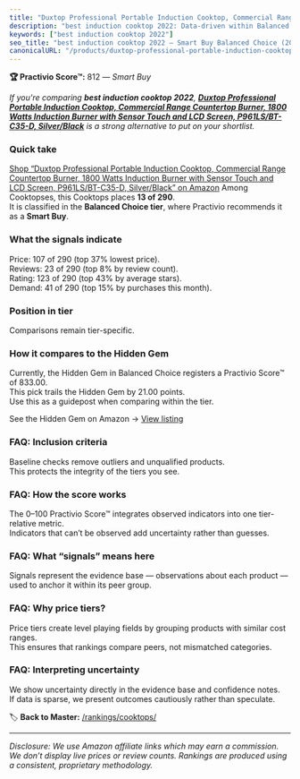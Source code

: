```yaml
---
title: "Duxtop Professional Portable Induction Cooktop, Commercial Range Countertop Burner, 1800 Watts Induction Burner with Sensor Touch and LCD Screen, P961LS/BT-C35-D, Silver/Black"
description: "best induction cooktop 2022: Data-driven within Balanced Choice ranking using the Practivio Score™. Positioned by quality, value, demand, findability, momentum."
keywords: ["best induction cooktop 2022"]
seo_title: "best induction cooktop 2022 — Smart Buy Balanced Choice (2025)"
canonicalURL: "/products/duxtop-professional-portable-induction-cooktop-commercial-range-countertop-burner-1800-watts-induction-burner-with-sensor-touch-and-lcd-screen-p961lsbt-c35-d-silverblack-B07G9YKPQC/"
---
```


**🏆 Practivio Score™:** 812 — _Smart Buy_


*If you're comparing **best induction cooktop 2022**, **[Duxtop Professional Portable Induction Cooktop, Commercial Range Countertop Burner, 1800 Watts Induction Burner with Sensor Touch and LCD Screen, P961LS/BT-C35-D, Silver/Black](https://www.amazon.com/dp/B07G9YKPQC?tag=practivio-20)** is a strong alternative to put on your shortlist.*
### Quick take
[Shop “Duxtop Professional Portable Induction Cooktop, Commercial Range Countertop Burner, 1800 Watts Induction Burner with Sensor Touch and LCD Screen, P961LS/BT-C35-D, Silver/Black” on Amazon](https://www.amazon.com/dp/B07G9YKPQC?tag=practivio-20)
Among Cooktopses, this Cooktops places **13 of 290**.  
It is classified in the **Balanced Choice tier**, where Practivio recommends it as a **Smart Buy**.

### What the signals indicate
Price: 107 of 290 (top 37% lowest price).  
Reviews: 23 of 290 (top 8% by review count).  
Rating: 123 of 290 (top 43% by average stars).  
Demand: 41 of 290 (top 15% by purchases this month).

### Position in tier
Comparisons remain tier-specific.

### How it compares to the Hidden Gem
Currently, the Hidden Gem in Balanced Choice registers a Practivio Score™ of 833.00.  
This pick trails the Hidden Gem by 21.00 points.  
Use this as a guidepost when comparing within the tier.  

See the Hidden Gem on Amazon → [View listing](https://www.amazon.com/dp/B07GB149V7?tag=practivio-20)

### FAQ: Inclusion criteria
Baseline checks remove outliers and unqualified products.  
This protects the integrity of the tiers you see.

### FAQ: How the score works
The 0–100 Practivio Score™ integrates observed indicators into one tier-relative metric.  
Indicators that can’t be observed add uncertainty rather than guesses.

### FAQ: What “signals” means here
Signals represent the evidence base — observations about each product — used to anchor it within its peer group.

### FAQ: Why price tiers?
Price tiers create level playing fields by grouping products with similar cost ranges.  
This ensures that rankings compare peers, not mismatched categories.

### FAQ: Interpreting uncertainty
We show uncertainty directly in the evidence base and confidence notes.  
If data is sparse, we present outcomes cautiously rather than speculate.


🏷️ **Back to Master:** [/rankings/cooktops/](/rankings/cooktops/)

---
_Disclosure: We use Amazon affiliate links which may earn a commission. We don’t display live prices or review counts. Rankings are produced using a consistent, proprietary methodology._
